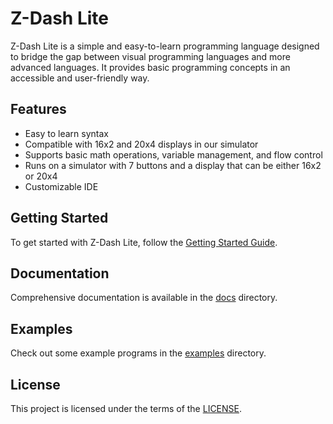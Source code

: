 # Z-Dash Lite

Z-Dash Lite is a simple and easy-to-learn programming language designed to bridge the gap between visual programming languages and more advanced languages. It provides basic programming concepts in an accessible and user-friendly way.

## Features
- Easy to learn syntax
- Compatible with 16x2 and 20x4 displays in our simulator
- Supports basic math operations, variable management, and flow control
- Runs on a simulator with 7 buttons and a display that can be either 16x2 or 20x4
- Customizable IDE

## Getting Started

To get started with Z-Dash Lite, follow the [Getting Started Guide](docs/getting_started.md).

## Documentation

Comprehensive documentation is available in the [docs](docs) directory.

## Examples

Check out some example programs in the [examples](examples) directory.

## License

This project is licensed under the terms of the [LICENSE](LICENSE.txt).
